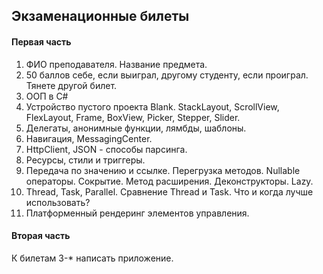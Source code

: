## Экзаменационные билеты

#### Первая часть

1. ФИО преподавателя. Название предмета.
2. 50 баллов себе, если выиграл, другому студенту, если проиграл. Тянете другой билет.
3. ООП в C#
4. Устройство пустого проекта Blank. StackLayout, ScrollView, FlexLayout, Frame, BoxView, Picker, Stepper, Slider.
5. Делегаты, анонимные функции, лямбды, шаблоны.
6. Навигация, MessagingCenter.
7. HttpClient, JSON - способы парсинга.
8. Ресурсы, стили и триггеры.
9. Передача по значению и ссылке. Перегрузка методов. Nullable операторы. Сокрытие. Метод расширения. Деконструкторы. Lazy.
10. Thread, Task, Parallel. Сравнение Thread и Task. Что и когда лучше использовать?
11. Платформенный рендеринг элементов управления.

#### Вторая часть

К билетам 3-* написать приложение.
